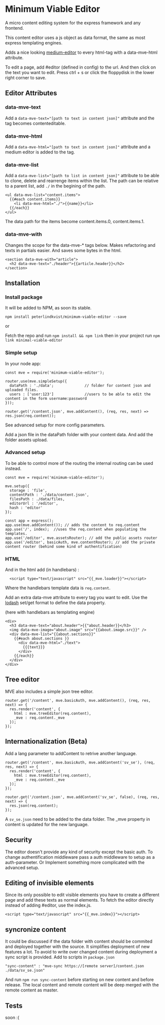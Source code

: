 # Minimum Viable Editor
A micro content editing system for the express framework and any frontend.

This content editor uses a js object as data format, the same as most express templating engines.

Adds a nice looking [medium-editor](https://yabwe.github.io/medium-editor/) to every html-tag
with a data-mve-html attribute.

To edit a page, add #editor (defined in config) to the url. And then click on the
text you want to edit. Press ctrl + s or click the floppydisk in the lower right corner to save.

## Editor Attributes

### data-mve-text

Add a `data-mve-text="[path to text in content json]"` attribute and the tag becomes contenteditable.

### data-mve-html

Add a `data-mve-html="[path to text in content json]"` attribute and a medium editor is added to the tag.

### data-mve-list

Add a `data-mve-list="[path to list in content json]"` attribute to be able to clone, delete
and rearrenge items within the list. The path can be relative to a parent list, add `./` in the begining of the path.

    <ul data-mve-list="content.items">
      {{#each content.items}}
        <li data-mve-html="./">{{name}}</li>
      {{/each}}
    </ul>

The data path for the items become content.items.0, content.items.1.

### data-mve-with

Changes the scope for the data-mve-* tags below. Makes refactoring and texts in partials easier. And saves some bytes in the html.

    <section data-mve-with="article">
      <h2 data-mve-text="./header">{{article.header}}</h2>
    </section>

## Installation

### Install package

It will be added to NPM, as soon its stable.

    npm install peterlindkvist/minimum-viable-editor --save

or

Fetch the repo and run `npm install && npm link`
then in your project run `npm link minimal-viable-editor`

### Simple setup

In your node app:

    const mve = require('minimum-viable-editor');

    router.use(mve.simpleSetup({
      dataPath : './data';              // folder for content json and uploaded files.
      users : ['user:123']              //users to be able to edit the content in the form username:password
    }));

    router.get('/content.json', mve.addContent(), (req, res, next) => res.json(req.content));

See advanced setup for more config parameters.

Add a json file in the dataPath folder with your content data. And add the folder assets upload.

### Advanced setup

To be able to control more of the routing the internal routing can be used instead.

    const mve = require('minimum-viable-editor');

    mve.setup({
      storage : 'file',
      contentPath : './data/content.json',
      filesPath : ./data/files,
      editorUrl : '/editor',
      hash : 'editor'
    });

    const app = express();
    app.use(mve.addContent()); // adds the content to req.content
    app.use('/', index);  //uses the req.content when populating the templates.
    app.use('/editor', mve.assetsRouter); // add the public assets router
    app.use('/editor', basicAuth, mve.contentRouter); // add the private content router (behind some kind of authentification)


### HTML

And in the html add (in handlebars) :

      <script type="text/javascript" src="{{_mve.loader}}"></script>

Where the handlebars template data is `req.content`.

Add an extra data-mve attribute to every tag you want to edit. Use the [lodash](https://lodash.com/docs/4.17.4#get) set/get format to define the data property.

(here with handlebars as templating engine)

    <div>
      <h3 data-mve-text="about.header">{{"about.header}}</h3>
      <img data-mve-image="about.image" src="{{about.image.src}}" />
      <div data-mve-list="{{about.sections}}"
        {{#each about.sections }}
          <div data-mve-html="./text">
            {{{text}}}
          </div>
        {{/each}}
      </div>
    </div>

## Tree editor

MVE also includes a simple json tree editor.

    router.get('/content', mve.basicAuth, mve.addContent(), (req, res, next) => {
      res.render('content', {
        html : mve.treeEditor(req.content),
        _mve : req.content._mve
      });
    });

## Internationalization (Beta)

Add a lang parameter to addContent to retrive another language.

    router.get('/content', mve.basicAuth, mve.addContent('sv_se'), (req, res, next) => {
      res.render('content', {
        html : mve.treeEditor(req.content),
        _mve : req.content._mve
      });
    });

    router.get('/content.json', mve.addContent('sv_se', false), (req, res, next) => {
      res.json(req.content);
    });     

A `sv_se.json` need to be added to the data folder. The _mve property in content is updated for the new language.

## Security

The editor doesn't provide any kind of security except the basic auth. To change authentification middleware pass a auth middleware to setup as a auth-parameter. Or Implement something more complicated with the advanced setup.


## Editing of invisible elements

Since its only possible to edit visible elements you have to create a different page and add these
texts as normal elements. To fetch the editor directly instead of adding #editor, use the index.js.

    <script type="text/javascript" src="{{_mve.index}}"></script>

## syncronize content

It could be discussed if the data folder with content should be commited and deployed together with the source. It simplifies deployment of new features a lot. To avoid to write over changed content during deployment a sync script is provided. Add to scripts in `package.json`

    "sync-content" : "mve-sync https://[remote server]/content.json ./data/sv_se.json"

And run `npm run sync-content` before starting on new content and before release. The local content and remote content will be deep merged with the remote content as master.

## Tests

soon :(
